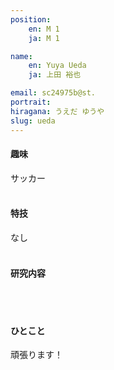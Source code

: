 ```yaml
---
position:
    en: M 1
    ja: M 1

name:
    en: Yuya Ueda
    ja: 上田 裕也

email: sc24975b@st.
portrait: 
hiragana: うえだ ゆうや
slug: ueda
---
```


#### 趣味
サッカー
<br><br>

#### 特技
なし
<br><br>

#### 研究内容

<br><br>

#### ひとこと
頑張ります！
<br><br>
